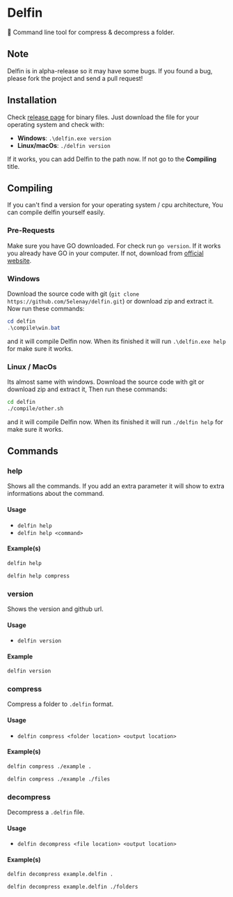 # Delfin

🐬 Command line tool for compress & decompress a folder.

## Note
Delfin is in alpha-release so it may have some bugs. If you found a bug, please fork the project and send a pull request!

## Installation

Check [release page](https://github.com/5elenay/delfin/releases/latest) for binary files. Just download the file for your operating system and check with:

- **Windows**: `.\delfin.exe version`
- **Linux/macOs**: `./delfin version`

If it works, you can add Delfin to the path now. If not go to the **Compiling** title.

## Compiling

If you can't find a version for your operating system / cpu architecture, You can compile delfin yourself easily.

### Pre-Requests

Make sure you have GO downloaded. For check run `go version`. If it works you already have GO in your computer. If not, download from [official website](https://golang.org/dl/).

### Windows

Download the source code with git (`git clone https://github.com/5elenay/delfin.git`) or download zip and extract it. Now run these commands:

```ps1
cd delfin
.\compile\win.bat
```

and it will compile Delfin now. When its finished it will run `.\delfin.exe help` for make sure it works.

### Linux / MacOs

Its almost same with windows. Download the source code with git or download zip and extract it, Then run these commands:

```bash
cd delfin
./compile/other.sh
```

and it will compile Delfin now. When its finished it will run `./delfin help` for make sure it works.

## Commands

### help
Shows all the commands. If you add an extra parameter it will show to extra informations about the command.

#### Usage
- `delfin help`
- `delfin help <command>`

#### Example(s)
```bash
delfin help
```
```bash
delfin help compress
```
### version
Shows the version and github url.

#### Usage
- `delfin version`

#### Example
```bash
delfin version
```
### compress
Compress a folder to `.delfin` format.

#### Usage
- `delfin compress <folder location> <output location>`

#### Example(s)
```bash
delfin compress ./example .
```
```bash
delfin compress ./example ./files
```
### decompress
Decompress a `.delfin` file.

#### Usage
- `delfin decompress <file location> <output location>`

#### Example(s)
```bash
delfin decompress example.delfin .
```
```bash
delfin decompress example.delfin ./folders
```